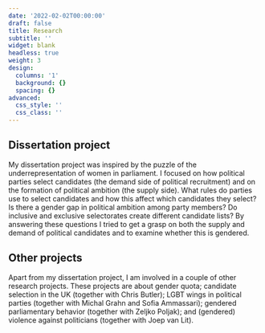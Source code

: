 ```yaml
---
date: '2022-02-02T00:00:00'
draft: false
title: Research
subtitle: ''
widget: blank
headless: true
weight: 3
design:
  columns: '1'
  background: {}
  spacing: {}
advanced:
  css_style: ''
  css_class: ''
---
```


## Dissertation project
My dissertation project was inspired by the puzzle of the underrepresentation of women in parliament. I focused on how political parties select candidates (the demand side of political recruitment) and on the formation of political ambition (the supply side). What rules do parties use to select candidates and how this affect which candidates they select? Is there a gender gap in political ambition among party members? Do inclusive and exclusive selectorates create different candidate lists? By answering these questions I tried to get a grasp on both the supply and demand of political candidates and to examine whether this is gendered.

## Other projects
Apart from my dissertation project, I am involved in a couple of other research projects. These projects are about gender quota; candidate selection in the UK (together with Chris Butler); LGBT wings in political parties (together with Michal Grahn and Sofia Ammassari); gendered parliamentary behavior (together with Zeljko Poljak); and (gendered) violence against politicians (together with Joep van Lit). 
